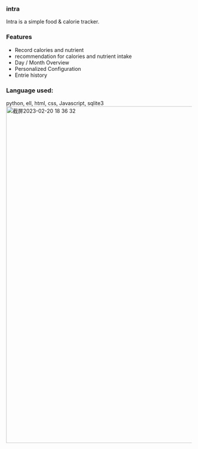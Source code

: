 ### intra
Intra is a simple food & calorie tracker.

### Features
- Record calories and nutrient
- recommendation for calories and nutrient intake
- Day / Month Overview
- Personalized Configuration
- Entrie history

### Language used:
python, ell, html, css, Javascript, sqlite3
<img width="912" alt="截屏2023-02-20 18 36 32" src="https://user-images.githubusercontent.com/71852810/220179199-fbd28406-726d-4bd0-b779-6c59504a46f6.png">
